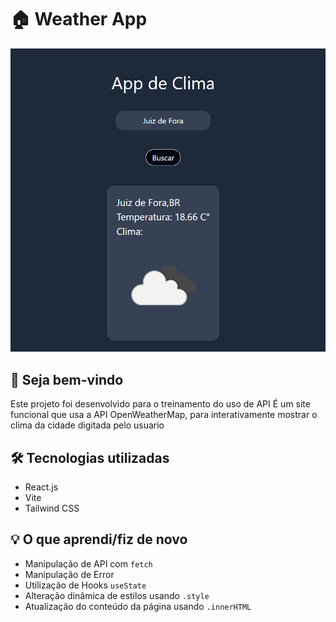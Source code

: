 # 🏠 Weather App

![Preview do site](./src/imagens/previa.png)

## 👋 Seja bem-vindo

Este projeto foi desenvolvido para o treinamento do uso de API
É um site funcional que usa a API OpenWeatherMap, para interativamente mostrar o clima da cidade digitada pelo usuario

## 🛠️ Tecnologias utilizadas

- React.js
- Vite
- Tailwind CSS

## 💡 O que aprendi/fiz de novo

- Manipulação de API com `fetch`
- Manipulação de Error
- Utilização de Hooks `useState`
- Alteração dinâmica de estilos usando `.style`
- Atualização do conteúdo da página usando `.innerHTML`

